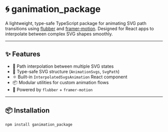# 🌀 ganimation_package

A lightweight, type-safe TypeScript package for animating SVG path transitions using [flubber](https://github.com/veltman/flubber) and [framer-motion](https://www.framer.com/motion/). Designed for React apps to interpolate between complex SVG shapes smoothly.

---

## ✨ Features

- 🔄 Path interpolation between multiple SVG states
- 🎯 Type-safe SVG structure (`AnimationSvgs`, `SvgPath`)
- ⚛️ Built-in `InterpolatedSvgsAnimation` React component
- 📦 Modular utilities for custom animation flows
- 🚀 Powered by `flubber` + `framer-motion`

---

## 📦 Installation

```bash
npm install ganimation_package
